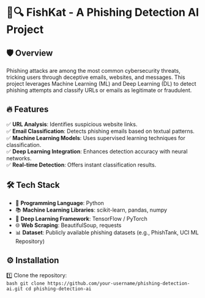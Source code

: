 # 🎣🔍 FishKat - A Phishing Detection AI Project 

## 🛡️ Overview  
Phishing attacks are among the most common cybersecurity threats, tricking users through deceptive emails, websites, and messages. This project leverages Machine Learning (ML) and Deep Learning (DL) to detect phishing attempts and classify URLs or emails as legitimate or fraudulent.  

## 🔥 Features  
✅ **URL Analysis**: Identifies suspicious website links.  
✅ **Email Classification**: Detects phishing emails based on textual patterns.  
✅ **Machine Learning Models**: Uses supervised learning techniques for classification.  
✅ **Deep Learning Integration**: Enhances detection accuracy with neural networks.  
✅ **Real-time Detection**: Offers instant classification results.  

## 🛠️ Tech Stack  
- 🐍 **Programming Language**: Python  
- 📚 **Machine Learning Libraries**: scikit-learn, pandas, numpy  
- 🤖 **Deep Learning Framework**: TensorFlow / PyTorch  
- 🌐 **Web Scraping**: BeautifulSoup, requests  
- 📊 **Dataset**: Publicly available phishing datasets (e.g., PhishTank, UCI ML Repository)  

## ⚙️ Installation  
1️⃣ Clone the repository:  
    ```bash
    git clone https://github.com/your-username/phishing-detection-ai.git
    cd phishing-detection-ai
    ```
